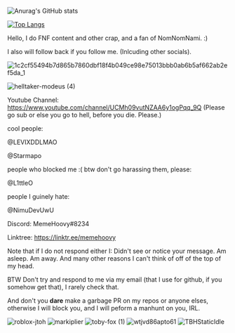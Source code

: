 ![Anurag's GitHub stats](https://github-readme-stats.vercel.app/api?username=MemeHoovy&show_icons=true&theme=radical&count_private=true)

[![Top Langs](https://github-readme-stats.vercel.app/api/top-langs/?username=MemeHoovy)](https://github.com/anuraghazra/github-readme-stats)

Hello, I do FNF content and other crap, and a fan of NomNomNami. :)

I also will follow back if you follow me. (Inlcuding other socials).

![1c2cf55494b7d865b7860dbf18f4b049ce98e75013bbb0ab6b5af662ab2ef5da_1](https://user-images.githubusercontent.com/97995998/183731547-9340824f-8e5f-4e96-8d4e-7206c9acce04.jpg)

![helltaker-modeus (4)](https://user-images.githubusercontent.com/97995998/184876571-97b808ce-20d6-45d4-b2ac-92d53e8ef1d1.gif)

Youtube Channel: https://www.youtube.com/channel/UCMh09vutNZAA6y1ogPqq_9Q
(Please go sub or else you go to hell, before you die. Please.)

cool people:

@LEVIXDDLMAO

@Starmapo

people who blocked me :( btw don't go harassing them, please:

@L1ttleO

people I guinely hate:

@NimuDevUwU

Discord: MemeHoovy#8234

Linktree: https://linktr.ee/memehoovy

Note that if I do not respond either I:
Didn't see or notice your message.
Am asleep.
Am away.
And many other reasons I can't think of off of the top of my head.

BTW Don't try and respond to me via my email (that I use for github, if you somehow get that), I rarely check that.

And don't you **dare** make a garbage PR on my repos or anyone elses, otherwise I will block you, and I will peform a manhunt on you, IRL.

![roblox-jtoh](https://user-images.githubusercontent.com/97995998/184887524-87a15734-2543-4700-87d9-e3133a8764ad.gif)
![markiplier](https://user-images.githubusercontent.com/97995998/184887543-c1affb7b-25cc-4adc-8cc4-e3f0f7b0adb6.gif)
![toby-fox (1)](https://user-images.githubusercontent.com/97995998/185806316-553b254b-73e3-41fa-9220-ea79eb6ed449.gif)
![wtjvd86apto61](https://user-images.githubusercontent.com/97995998/190933827-883837cb-5c67-4670-8d40-f3ffb5a93dd3.png)
![TBHStaticIdle](https://user-images.githubusercontent.com/97995998/191402204-01f3e2df-d82e-44ff-9380-ac2e821ac79e.png)
